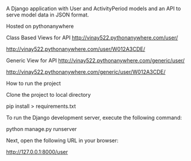 A Django application with User and ActivityPeriod models and an API to serve model data in JSON format.


Hosted on pythonanywhere

Class Based Views for API
http://vinay522.pythonanywhere.com/user/

http://vinay522.pythonanywhere.com/user/W012A3CDE/

Generic View for API
http://vinay522.pythonanywhere.com/generic/user/

http://vinay522.pythonanywhere.com/generic/user/W012A3CDE/



How to run the project

Clone the project to local directory

pip install > requirements.txt

To run the Django development server, execute the following command:

python manage.py runserver

Next, open the following URL in your browser:

http://127.0.0.1:8000/user
